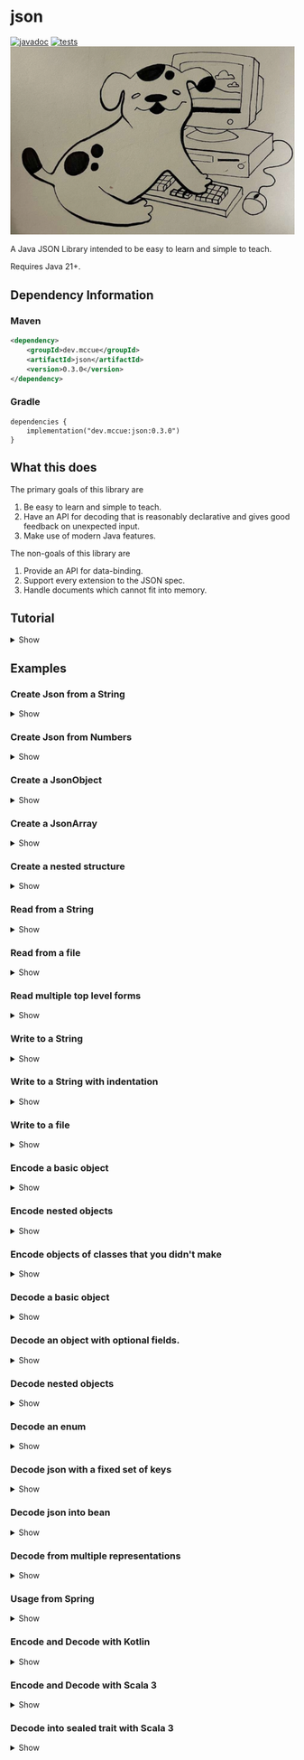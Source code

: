 # json

[![javadoc](https://javadoc.io/badge2/dev.mccue/json/javadoc.svg)](https://javadoc.io/doc/dev.mccue/json)
[![tests](https://github.com/bowbahdoe/json/actions/workflows/test.yml/badge.svg)](https://github.com/bowbahdoe/json/actions/workflows/test.yml)
<img src="./bopbop.png"></img>

A Java JSON Library intended to be easy to learn and simple to teach.

Requires Java 21+.

## Dependency Information

### Maven

```xml
<dependency>
    <groupId>dev.mccue</groupId>
    <artifactId>json</artifactId>
    <version>0.3.0</version>
</dependency>
```

### Gradle

```
dependencies {
    implementation("dev.mccue:json:0.3.0")
}
```

## What this does

The primary goals of this library are
1. Be easy to learn and simple to teach.
2. Have an API for decoding that is reasonably declarative and gives good feedback
   on unexpected input.
3. Make use of modern Java features.

The non-goals of this library are

1. Provide an API for data-binding.
2. Support every extension to the JSON spec.
3. Handle documents which cannot fit into memory.

## Tutorial

<details>
    <summary>Show</summary>

### The Data Model

JSON is a data format. It looks like the following sample.

```json
{
    "name": "kermit",
    "wife": null,
    "girlfriend": "Ms. Piggy",
    "age": 22,
    "children": [
        {
            "species": "frog",
            "gender": "male"
        },
        {
            "species": "pig",
            "gender": "female"
        }
    ],
    "commitmentIssues": true
}
```

In JSON you represent data using a combination of objects (maps from strings to JSON),
arrays (ordered sequences of JSON), strings, numbers, true, false, and null.

Therefore, one "natural" way to think about the data stored in a JSON document
is as the union of those possibilities.

```
JSON is one of
- a map of string to JSON
- a list of JSON
- a string
- a number
- true
- false
- null
```

The way to represent this in Java is using a sealed interface, which
provides an explicit list of types which are allowed to implement it.

```java 
public sealed interface Json
        permits 
            JsonObject,
            JsonArray,
            JsonString,
            JsonNumber,
            JsonBoolean,
            JsonNull {
}
```

This means that if you have a field or variable which has the type `Json`, you know
that it is either a `JsonObject`, `JsonArray`, `JsonString`, `JsonNumber`, `JsonBoolean`,
or `JsonNull`.

That is the first thing provided by my library. There is a `Json` type
and subtypes representing those different cases.

```java
import dev.mccue.json.*;

public class Main {
    static Json greeting() {
        return JsonString.of("hello");
    }
    
    public static void main(String[] args) {
        Json json = greeting();
        switch (json) {
            case JsonObject object ->
                    System.out.println("An object");
            case JsonArray array ->
                    System.out.println("An array");
            case JsonString str ->
                    System.out.println("A string");
            case JsonNumber number ->
                    System.out.println("A number");
            case JsonBoolean bool ->
                    System.out.println("A boolean");
            case JsonNull __ ->
                    System.out.println("A json null");
        }
    }
}
```

You can create instances
of these subtypes using factory methods on the types themselves.

```java
import dev.mccue.json.*;

import java.util.List;
import java.util.Map;

public class Main {
    public static void main(String[] args) {
        JsonObject kermit = JsonObject.of(Map.of(
                "name", JsonString.of("kermit"),
                "age", JsonNumber.of(22),
                "commitmentIssues", JsonBoolean.of(true),
                "wife", JsonNull.instance(),
                "children", JsonArray.of(List.of(
                        JsonString.of("Tiny Tim")
                ))
        ));

        System.out.println(kermit);
    }
}
```

Or by using factory methods on `Json`, which aren't guaranteed to give you
any specific subtype but in exchange will handle converting any stray `null`s to `JsonNull`.

```java
import dev.mccue.json.*;

import java.util.List;
import java.util.Map;

public class Main {
    public static void main(String[] args) {
        Json kermit = Json.of(Map.of(
                "name", Json.of("kermit"),
                "age", Json.of(22),
                "commitmentIssues", Json.of(true),
                "wife", Json.ofNull(),
                "children", Json.of(List.of(
                        JsonString.of("Tiny Tim")
                ))
        ));

        System.out.println(kermit);
    }
}
```

For `JsonObject` and `JsonArray`, there also use builders available which
can make it so that you don't need to write `Json.of` on every value.

```java
import dev.mccue.json.Json;

public class Main {
    public static void main(String[] args) {
        Json kermit = Json.objectBuilder()
                .put("name", "kermit")
                .put("age", 22)
                .putTrue("commitmentIssues")
                .putNull("wife")
                .put("children", Json.arrayBuilder()
                        .add("Tiny Tim"))
                .build();

        System.out.println(kermit);
    }
}
```

### Writing

Once you have some `Json` you can write it out to a `String` using `Json.writeString`

```java
import dev.mccue.json.Json;

public class Main {
    public static void main(String[] args) {
        Json songJson = Json.objectBuilder()
                .put("title", "Rainbow Connection")
                .put("year", 1979)
                .build();

        String song = Json.writeString(songJson);
        System.out.println(song);
    }
}
```

```json
{"title":"Rainbow Connection","year":1979}
```

If output is meant to be consumed by humans then whitespace can be added
using a customized instance of `JsonWriteOptions`.

```java
import dev.mccue.json.Json;
import dev.mccue.json.JsonWriteOptions;

public class Main {
    public static void main(String[] args) {
        Json songJson = Json.objectBuilder()
                .put("title", "Rainbow Connection")
                .put("year", 1979)
                .build();

        String song = Json.writeString(
                songJson,
                new JsonWriteOptions()
                        .withIndentation(4)
        );
        
        System.out.println(song);
    }
}
```

```json
{
    "title": "Rainbow Connection",
    "year": 1979
}
```

If you want to write JSON to something other than a `String`, you need to
obtain a `Writer` and use `Json.write`.

```java
import dev.mccue.json.Json;

import java.io.IOException;
import java.nio.file.Files;
import java.nio.file.Path;

public class Main {
    public static void main(String[] args) throws IOException {
        Json songJson = Json.objectBuilder()
                .put("title", "Rainbow Connection")
                .put("year", 1979)
                .build();


        try (var fileWriter = Files.newBufferedWriter(
                Path.of("song.json"))
        ) {
            Json.write(songJson, fileWriter);
        }
    }
}
```

### Encoding

To turn a class you have defined into JSON, you just need to make a method
which creates an instance of `Json` from the data stored in your class.

```java
import dev.mccue.json.Json;

record Muppet(String name) {
    Json toJson() {
        return Json.objectBuilder()
                .put("name", name)
                .build();
    }
}

public class Main {
    public static void main(String[] args) {
        var beaker = new Muppet("beaker");
        Json beakerJson = beaker.toJson();

        System.out.println(Json.writeString(beakerJson));
    }
}
```

This process is "encoding." You "encode" your data into JSON and then "write"
that JSON to some output.

For classes that you did not define, the logic for the conversion just needs to live somewhere.
Dealer's choice where, but static methods are generally a good call.

```java
import dev.mccue.json.Json;

import java.time.Month;
import java.time.MonthDay;
import java.time.format.DateTimeFormatter;

final class TimeEncoders {
    private TimeEncoders() {}

    static Json monthDayToJson(MonthDay monthDay) {
        return Json.of(
                DateTimeFormatter.ofPattern("MM-dd")
                        .format(monthDay)
        );
    }
}

record Muppet(String name, MonthDay birthday) {
    Json toJson() {
        return Json.objectBuilder()
                .put("name", name)
                .put(
                        "birthday", 
                        TimeEncoders.monthDayToJson(birthday)
                )
                .build();
    }
}

public class Main {
    public static void main(String[] args) {
        var elmo = new Muppet(
                "Elmo",
                MonthDay.of(Month.FEBRUARY, 3)
        );
        Json elmoJson = elmo.toJson();

        System.out.println(Json.writeString(elmoJson));
    }
}
```

```json
{"name":"Elmo","birthday":"02-03"}
```

If a class you define has a JSON representation that could be considered "canonical", the interface `JsonEncodable`
can be implemented. This will let you pass an instance of the class directly to `Json.writeString` or `Json.write`.

```java
import dev.mccue.json.Json;
import dev.mccue.json.JsonEncodable;

record Muppet(String name, boolean great)
        implements JsonEncodable {
    @Override
    public Json toJson() {
        return Json.objectBuilder()
                .put("name", name)
                .put("great", great)
                .build();
    }
}

public class Main {
    public static void main(String[] args) {
        var gonzo = new Muppet("Gonzo", true);
        System.out.println(Json.writeString(gonzo));
    }
}
```

### Reading

The inverse of writing JSON is reading it.

If you have some JSON stored in a `String` you can
read it into `Json` using `Json.readString`.

```java
import dev.mccue.json.Json;

public class Main {
    public static void main(String[] args) {
        Json movie = Json.readString("""
                {
                    "title": "Treasure Island",
                    "cast": [
                        {
                            "name": "Kermit",
                            "role": "The Captain",
                            "muppet": true
                        },
                        {
                            "name": "Tim Curry",
                            "role": "Long John Silver",
                            "muppet": false
                        }
                    ]
                
                }
                """);

        System.out.println(movie);
    }
}
```

If that JSON is coming from another source, you need to obtain a `Reader` and use `Json.read`.

```java
import dev.mccue.json.Json;

import java.io.IOException;
import java.io.Reader;
import java.nio.file.Files;
import java.nio.file.Path;

public class Main {
    public static void main(String[] args) throws IOException {
        // If you were following along, we created this earlier!
        Json song;
        try (Reader fileReader = Files.newBufferedReader(
                Path.of("song.json"))
        ) {
            song = Json.read(fileReader);
        }

        System.out.println(song);
    }
}
```

If the JSON you provide is malformed in some way, a `JsonReadException` will be thrown.

```java
import dev.mccue.json.Json;

public class Main {
    public static void main(String[] args) {
        // Should be in quotes
        Json.readString("fozzie");
    }
}
```

```java
Exception in thread "main" dev.mccue.json.JsonReadException: JSON error (unexpected character): f
	at dev.mccue.json.JsonReadException.unexpectedCharacter(JsonReadException.java:33)
	at dev.mccue.json.internal.JsonReaderMethods.readStream(JsonReaderMethods.java:525)
	at dev.mccue.json.internal.JsonReaderMethods.read(JsonReaderMethods.java:533)
	at dev.mccue.json.internal.JsonReaderMethods.readFullyConsume(JsonReaderMethods.java:543)
	at dev.mccue.json.Json.readString(Json.java:369)
	at dev.mccue.json.Json.readString(Json.java:364)
	at dev.mccue.example.Main.main(Main.java:9)
```

### Decoding

Up to this point, everything has been more or less the same as it is for other "tree-based"
JSON libraries like [org.json](https://github.com/stleary/JSON-java) or [json-simple](https://github.com/fangyidong/json-simple).

This is where that will start to change.

To take some `Json` and turn it into a user defined class, a basic approach would be to use `instanceof` checks to see if
the `Json` is a particular subtype and navigate from there.

```java
import dev.mccue.json.*;

record Muppet(String name, boolean canSpeak) {
    static Muppet fromJson(Json json) {
        if (json instanceof JsonObject object &&
            object.get("name") instanceof JsonString name &&
            object.get("canSpeak") instanceof JsonBoolean canSpeak) {
            return new Muppet(name.toString(), canSpeak.value());
        }
        else {
            throw new RuntimeException("Invalid Muppet");
        }
    }
}

public class Main {
    public static void main(String[] args) {
        var json = Json.readString("""
                {
                    "name": "animal",
                    "canSpeak": false
                }
                """);

        var animal = Muppet.fromJson(json);

        System.out.println(animal);
    }
}
```

This process is "decoding." You "read" your data into JSON and then "decode"
it to some type you define.

The problem with the `instanceof` approach is that you will end up with bad error messages on unexpected data.
In this case the error message would just be `"Invalid Muppet"`. The code to get better errors is tedious to write
and I haven't seen many folks in the wild do it.

To get good errors, you should use the static methods defined in `JsonDecoder`.

```java
package dev.mccue.example;

import dev.mccue.json.*;

record Muppet(String name, boolean canSpeak) {
    static Muppet fromJson(Json json) {
        return new Muppet(
                JsonDecoder.field(
                        json,
                        "name", 
                        JsonDecoder::string
                ),
                JsonDecoder.field(
                        json, 
                        "canSpeak", 
                        JsonDecoder::boolean_
                )
        );
    }
}

public class Main {
    public static void main(String[] args) {
        var json = Json.readString("""
                {
                    "name": "animal",
                    "canSpeak": false
                }
                """);

        var animal = Muppet.fromJson(json);

        System.out.println(animal);
    }
}
```

These handle the fiddly process of checking whether the JSON matches the structure you
expect and throwing an appropriate error.

You should read this declaration as "at the field `name` I expect a string."

```java
JsonDecoder.field(json, "name", JsonDecoder::string)
```

If the JSON is not an object, or doesn't have a value for `name`, or that value
is not a string, you will get a `JsonDecodeException`.

```java
public class Main {
    public static void main(String[] args) {
        var json = Json.readString("""
                {
                    "canSpeak": false
                }
                """);

        var animal = JsonDecoder.field(
                json, 
                "name", 
                JsonDecoder::string
        );

        System.out.println(animal);
    }
}
```
Which will have a message indicating exactly what went wrong and where.

```java 
Problem with the value at json.name:

    {
        "canSpeak": false
    }

no value for field
```

The last argument to `JsonDecoder.field` is the `JsonDecoder` you want to use to interpret the value at that field.
In this case a method reference to `JsonDecoder.string`, which is a method that asserts JSON is a string
and throws if it isn't.

For the methods which take more than one argument, there are overloads
which can be used to get an instance of `JsonDecoder`.

```java
// This will actually decode the json into a list of strings
List<String> items = JsonDecoder.array(json, JsonDecoder::string);

// This will just return a decoder
Decoder<List<String>> decoder = 
        JsonDecoder.array(JsonDecoder::string);
```

This, in conjunction with `JsonDecoder.field` is how you are intended to explore nested paths.

```java
public class Main {
    public static void main(String[] args) {
        var json = Json.readString("""
                {
                    "villains": ["constantine", "doc hopper"]
                }
                """);

        List<String> villains = JsonDecoder.field(
                json,
                "villains",
                JsonDecoder.array(JsonDecoder::string)
        );

        System.out.println(villains);
    }
}
```

To decode JSON into your custom classes, you should add either a constructor or
a static factory method which takes in `Json` and use these decoders to make your objects.

```java
import dev.mccue.json.*;

import java.util.List;

record Actor(String name, String role, boolean muppet) {
    static Actor fromJson(Json json) {
        return new Actor(
                JsonDecoder.field(json, "name", JsonDecoder::string),
                JsonDecoder.field(json, "role", JsonDecoder::string),
                JsonDecoder.optionalField(
                        json, 
                        "muppet",
                        JsonDecoder::boolean_,
                        true
                )
        );
    }
}


record Movie(String title, List<Actor> cast) {
    static Movie fromJson(Json json) {
        return new Movie(
                JsonDecoder.field(json, "title", JsonDecoder::string),
                JsonDecoder.field(
                        json, 
                        "cast", 
                        JsonDecoder.array(Actor::fromJson)
                )
        );
    }
}

public class Main {
    public static void main(String[] args) {
        var json = Json.readString("""
                 {
                     "title": "Treasure Island",
                     "cast": [
                         {
                             "name": "Kermit",
                             "role": "The Captain"
                         },
                         {
                             "name": "Tim Curry",
                             "role": "Long John Silver",
                             "muppet": false
                         }
                     ]
                 }
                 """);

        var movie = Movie.fromJson(json);

        System.out.println(movie);
    }
}
```

### Full Round-Trip

With all of that out of the way, here is how you might define a model,
write it to json, and read it back in.

```java
import dev.mccue.json.*;

import java.util.List;

record Actor(String name, String role, boolean muppet)
    implements JsonEncodable {
    static Actor fromJson(Json json) {
        return new Actor(
                JsonDecoder.field(json, "name", JsonDecoder::string),
                JsonDecoder.field(json, "role", JsonDecoder::string),
                JsonDecoder.optionalField(
                        json,
                        "muppet",
                        JsonDecoder::boolean_,
                        true)
        );
    }

    @Override
    public Json toJson() {
        return Json.objectBuilder()
                .put("name", name)
                .put("role", role)
                .put("muppet", muppet)
                .build();
    }
}


record Movie(String title, List<Actor> cast)
    implements JsonEncodable {
    static Movie fromJson(Json json) {
        return new Movie(
                JsonDecoder.field(json, "title", JsonDecoder::string),
                JsonDecoder.field(
                        json, 
                        "cast", 
                        JsonDecoder.array(Actor::fromJson)
                )
        );
    }

    @Override
    public Json toJson() {
        return Json.objectBuilder()
                .put("title", title)
                .put("cast", cast)
                .build();
    }
}

public class Main {
    public static void main(String[] args) {
        var json = Json.readString("""
                 {
                     "title": "Treasure Island",
                     "cast": [
                         {
                             "name": "Kermit",
                             "role": "The Captain",
                             "muppet": true
                         },
                         {
                             "name": "Tim Curry",
                             "role": "Long John Silver",
                             "muppet": false
                         }
                     ]
                 }
                 """);

        var movie = Movie.fromJson(json);

        var roundTrippedJson = Json.readString(
                Json.writeString(movie.toJson())
        );
        var roundTrippedMovie = Movie.fromJson(roundTrippedJson);

        System.out.println(
                json.equals(roundTrippedJson)
        );

        System.out.println(
                movie.equals(roundTrippedMovie)
        );
    }
}
```
</details>


## Examples

### Create Json from a String

<details>
    <summary>Show</summary>

```java
import dev.mccue.json.Json;
import dev.mccue.json.JsonObject;

public class Main {
   public static void main(String[] args) {
      Json line = Json.of("rainbow connection");

      System.out.println(line);
   }
}
```
</details>

### Create Json from Numbers

<details>
    <summary>Show</summary>

```java
import dev.mccue.json.Json;
import dev.mccue.json.JsonArray;

import java.math.BigDecimal;
import java.math.BigInteger;
import java.util.List;

public class Main {
   public static void main(String[] args) {
      JsonArray numbers = JsonArray.of(
              Json.of(1),
              Json.of(2L),
              Json.of(3.5),
              Json.of(new BigInteger("4")),
              Json.of(new BigDecimal("5.5"))
      );


      System.out.println(numbers);
   }
}
```
</details>

### Create a JsonObject

<details>
    <summary>Show</summary>

```java
import dev.mccue.json.Json;
import dev.mccue.json.JsonObject;

public class Main {
   public static void main(String[] args) {
      JsonObject swedishChef = Json.objectBuilder()
              .put("name", "chef")
              .put("nationality", "swedish")
              .put("lines", 1)
              .build();

      System.out.println(swedishChef);
   }
}
```
</details>

### Create a JsonArray

<details>
    <summary>Show</summary>

```java
import dev.mccue.json.Json;
import dev.mccue.json.JsonArray;

public class Main {
   public static void main(String[] args) {
      JsonArray lonelyNumbers = Json.arrayBuilder()
              .add(1)
              .add(2)
              .build();

      System.out.println(lonelyNumbers);
   }
}
```
</details>

### Create a nested structure

<details>
    <summary>Show</summary>

```java
import dev.mccue.json.Json;
import dev.mccue.json.JsonObject;

public class Main {
   public static void main(String[] args) {
      JsonObject kermit = Json.objectBuilder()
              .put("name", "kermit")
              .put("wife", Json.objectBuilder()
                      .put("name", "ms piggy"))
              .put("children", Json.arrayBuilder()
                      .add(Json.objectBuilder()
                              .put("species", "frog")
                              .put("gender", "male"))
                      .add(Json.objectBuilder()
                              .put("species", "pig")
                              .put("gender", "female")))
              .put("commitmentIssues", true)
              .build();

      System.out.println(kermit);
   }
}
```
</details>

### Read from a String

<details>
    <summary>Show</summary>



```java
import dev.mccue.json.Json;

public class Main {
    public static void main(String[] args) {
        Json parsed = Json.readString("""
                {
                    "name": "Tiny Tim",
                    "cute": true
                }
                """);

        System.out.println(parsed);
    }
}
```
</details>

### Read from a file

<details>
    <summary>Show</summary>

```java
import dev.mccue.json.Json;

import java.io.IOException;
import java.nio.file.Files;
import java.nio.file.Path;

public class Main {
    public static void main(String[] args) throws IOException {
        Json parsed;
        try (var reader = Files.newBufferedReader(Path.of("in.json"))) {
            parsed = Json.read(reader);
        }

        System.out.println(parsed);
    }
}
```

</details>

### Read multiple top level forms

<details>
    <summary>Show</summary>

```java
import dev.mccue.json.Json;

import java.io.StringReader;

public class Main {
    public static void main(String[] args) {
        String source = """
                { "name": "gonzo" }
                { "name": "kermit" }
                { "name": "ms. piggy" }
                """;

        var reader = Json.reader(new StringReader(source));

        for (var muppet : reader) {
            System.out.println(muppet);
        }
    }
}
```

</details>

### Write to a String

<details>
    <summary>Show</summary>

```java
import dev.mccue.json.Json;

public class Main {
   public static void main(String[] args) {
      Json beaker = Json.objectBuilder()
              .put("name", "Beaker")
              .put("milliliters", 5)
              .put("scientist", true)
              .build();

      String written = Json.writeString(beaker);

      System.out.println(written);
   }
}
```

```
{"name":"Beaker","milliliters":5,"scientist":true}
```

</details>

### Write to a String with indentation

<details>
    <summary>Show</summary>

```java
import dev.mccue.json.Json;
import dev.mccue.json.JsonWriteOptions;

public class Main {
    public static void main(String[] args) {
        Json beaker = Json.objectBuilder()
                .put("name", "Beaker")
                .put("milliliters", 5)
                .put("scientist", true)
                .build();
        
        String written = Json.writeString(
                beaker,
                new JsonWriteOptions()
                        .withIndentation(4)
        );

        System.out.println(written);
    }
}
```

```
{
    "name": "Beaker",
    "milliliters": 5,
    "scientist": true
}
```

</details>

### Write to a file

<details>
    <summary>Show</summary>

```java 
import dev.mccue.json.Json;

import java.io.IOException;
import java.nio.file.Files;
import java.nio.file.Path;

public class Main {
    public static void main(String[] args) throws IOException {
        Json bunsen = Json.objectBuilder()
                .put("name", "bunsen")
                .put("scientist", true)
                .build();

        try (var writer = Files.newBufferedWriter(
                Path.of("out.json")
        )) {
            Json.write(bunsen, writer);
        }
    }
}
```

</details>

### Encode a basic object

<details>
    <summary>Show</summary>

```java
import dev.mccue.json.Json;
import dev.mccue.json.JsonEncodable;
import dev.mccue.json.JsonWriteOptions;

record Muppet(String name, boolean canSing)
        implements JsonEncodable {

    @Override
    public Json toJson() {
        return Json.objectBuilder()
                .put("name", this.name)
                .put("canSing", this.canSing)
                .build();
    }
}

public class Main {
    public static void main(String[] args) {
        var animal = new Muppet("animal", false);
        System.out.println(Json.writeString(
                animal,
                new JsonWriteOptions()
                        .withIndentation(4)
        ));
    }
}
```

```
{
    "name": "animal",
    "canSing": false
}
```

</details>

### Encode nested objects

<details>
    <summary>Show</summary>

```java
import dev.mccue.json.Json;
import dev.mccue.json.JsonEncodable;
import dev.mccue.json.JsonWriteOptions;

import java.util.List;

record Muppet(String name)
        implements JsonEncodable {

    @Override
    public Json toJson() {
        return Json.objectBuilder()
                .put("name", this.name)
                .build();
    }
}

record Movie(String title, List<Muppet> cast)
        implements JsonEncodable {

    @Override
    public Json toJson() {
        return Json.objectBuilder()
                .put("title", this.title)
                .put("cast", this.cast)
                .build();
    }
}

public class Main {
    public static void main(String[] args) {
        var kermit = new Muppet("kermit");
        var gonzo = new Muppet("gonzo");
        var rizzo = new Muppet("rizzo");

        var treasureIsland = new Movie(
                "Treasure Island",
                List.of(kermit, gonzo, rizzo)
        );

        System.out.println(Json.writeString(
                treasureIsland,
                new JsonWriteOptions()
                        .withIndentation(4)
        ));
    }
}
```

```
{
    "title": "Treasure Island",
    "cast": [
        {
            "name": "kermit"
        },
        {
            "name": "gonzo"
        },
        {
            "name": "rizzo"
        }
    ]
}
```

</details>

### Encode objects of classes that you didn't make

<details>
    <summary>Show</summary>

```java
public class Main {
    static Json encodeInstant(Instant instant) {
        return Json.of(DateTimeFormatter.ISO_INSTANT.format(instant));
    }

    public static void main(String[] args) {
        Json instant = encodeInstant(Instant.now());
        System.out.println(Json.writeString(instant));
    }
}
```

</details>

### Decode a basic object

<details>
    <summary>Show</summary>

```java
import dev.mccue.json.Json;
import dev.mccue.json.JsonDecoder;

record Muppet(String name) {
    static Muppet fromJson(Json json) {
        var name = JsonDecoder.field(json, "name", JsonDecoder::string);
        return new Muppet(name);
    }
}

public class Main {
    public static void main(String[] args) {
        var jsonString = """
                [
                    {
                        "name": "kermit"
                    },
                    {
                        "name": "gonzo"
                    },
                    {
                        "name": "rizzo"
                    }
                ]
                """;
        var json = Json.readString(jsonString);

        var muppets = JsonDecoder.array(json, Muppet::fromJson);

        System.out.println(muppets);
    }
}
```

</details>

### Decode an object with optional fields.

<details>
    <summary>Show</summary>

```java
import dev.mccue.json.Json;
import dev.mccue.json.JsonDecoder;

record Muppet(String name, String role) {
    static Muppet fromJson(Json json) {
        var name = JsonDecoder.field(json, "name", JsonDecoder::string);
        var role = JsonDecoder.optionalField(json, "role", JsonDecoder::string, "sidekick");
        return new Muppet(name, role);
    }
}


public class Main {
    public static void main(String[] args) {
        var jsonString = """
                [
                    {
                        "name": "kermit",
                        "role": "captain"
                    },
                    {
                        "name": "gonzo"
                    },
                    {
                        "name": "rizzo"
                    }
                ]
                """;
        var json = Json.readString(jsonString);
        var muppets = JsonDecoder.array(json, Muppet::fromJson);

        System.out.println(muppets);
    }
}
```

</details>

### Decode nested objects

<details>
    <summary>Show</summary>

```java
import dev.mccue.json.Json;
import dev.mccue.json.JsonDecoder;

import java.util.List;

record Muppet(String name) {
    static Muppet fromJson(Json json) {
        return new Muppet(JsonDecoder.field(json, "name", JsonDecoder::string));
    }

}

record Movie(String title, List<Muppet> cast) {
    static Movie fromJson(Json json) {
        return new Movie(
                JsonDecoder.field(json, "title", JsonDecoder::string),
                JsonDecoder.field(json, "cast", JsonDecoder.array(Muppet::fromJson))
        );
    }
}

public class Main {
    public static void main(String[] args) {
        var jsonString = """
                {
                    "title": "Treasure Island",
                    "cast": [
                        {
                            "name": "kermit"
                        },
                        {
                            "name": "gonzo"
                        },
                        {
                            "name": "rizzo"
                        }
                    ]
                }
                """;
        var json = Json.readString(jsonString);
        var movie = Movie.fromJson(json);

        System.out.println(movie);
    }
}
```

</details>

### Decode an enum

<details>
    <summary>Show</summary>

```java
import dev.mccue.json.Json;
import dev.mccue.json.JsonDecoder;

import java.util.List;

enum Location {
   CALIFORNIA,
   RHODE_ISLAND,
   SASKATCHEWAN,
   NEW_YORK;

   static Location fromJson(Json json) {
      return Location.valueOf(JsonDecoder.string(json));
   }
}

public class Main {
   public static void main(String[] args) {
      Json locationsJson = Json.readString("""
              [
                  "CALIFORNIA",
                  "SASKATCHEWAN"
              ]
              """);

      List<Location> locations = JsonDecoder.array(
              locationsJson,
              Location::fromJson
      );

      System.out.println(locations);
   }
}
```

</details>

### Decode json with a fixed set of keys

<details>
    <summary>Show</summary>

```java
import dev.mccue.json.Json;
import dev.mccue.json.JsonDecodeException;
import dev.mccue.json.JsonDecoder;

import java.util.HashSet;
import java.util.Set;

record Prison(String location) {
    public static Prison fromJson(Json json) {
        var object = JsonDecoder.object(json);
        var expected = Set.of("location");
        if (!expected.equals(object.keySet())) {
            var extra = new HashSet<>(object.keySet());
            extra.removeAll(expected);
            throw JsonDecodeException.of("Extra Keys: " + extra, json);
        }

        return new Prison(
                JsonDecoder.field(json, "location", JsonDecoder::string)
        );
    }
}
public class Main {
    public static void main(String[] args) {
        Json withExtraKeys = Json.readString(
                """
                        {
                            "location": "Siberia",
                            "escapeMethod": "tunnelling"
                        }
                        """
        );

        var prison = Prison.fromJson(withExtraKeys);
    }
}
```

</details>


### Decode json into bean

<details>
    <summary>Show</summary>

⚠️ This example is just intended to show how you can use decoders to make objects
that have different construction methods. Don't mindlessly add getters
and setters to your classes!
```java
import dev.mccue.json.Json;
import dev.mccue.json.JsonDecoder;

import java.util.List;

class Fozzie {
    private String joke;
    private String punchline;
    private List<String> hecklers;

    public Fozzie() {}

    public String getJoke() {
        return joke;
    }

    public void setJoke(String joke) {
        this.joke = joke;
    }

    public String getPunchline() {
        return punchline;
    }

    public void setPunchline(String punchline) {
        this.punchline = punchline;
    }

    public List<String> getHecklers() {
        return hecklers;
    }

    public void setHecklers(List<String> hecklers) {
        this.hecklers = hecklers;
    }

    @Override
    public String toString() {
        return "Fozzie[" +
                "joke=" + joke +
                ", punchline=" + punchline  +
                ", hecklers=" + hecklers +
                ']';
    }
}

public class Main {
    static Fozzie fozzieFromJson(Json json) {
        var fozzie = new Fozzie();
        fozzie.setJoke(JsonDecoder.field(json, "joke", JsonDecoder::string));
        fozzie.setPunchline(JsonDecoder.field(json, "punchline", JsonDecoder::string));
        fozzie.setHecklers(JsonDecoder.field(
                json, 
                "hecklers", 
                JsonDecoder.array(JsonDecoder::string)
        ));
        return fozzie;
    }

    public static void main(String[] args) {
        Json fozzieJson = Json.readString("""
                {
                    "joke": "What do you get when you cross the Atlantic with the titanic?",
                    "punchline": "Halfway! Wacka Wacka!",
                    "hecklers": ["Statler", "Waldorf"]
                }
                """);

        Fozzie fozzie = fozzieFromJson(fozzieJson);

        System.out.println(fozzie);
    }
}
```

</details>

### Decode from multiple representations

<details>
    <summary>Show</summary>

```java
import dev.mccue.json.Json;
import dev.mccue.json.JsonDecoder;

import java.util.List;

record Person(String firstName, String lastName) {
    static Person fromJsonV1(Json json) {
        var fullName = JsonDecoder.field(json, "name", JsonDecoder::string);
        var split = fullName.split(" ", 2);
        return new Person(split[0], split[1]);
    }

    static Person fromJsonV2(Json json) {
        return new Person(
                JsonDecoder.field(json, "first_name", JsonDecoder::string),
                JsonDecoder.field(json, "last_name", JsonDecoder::string)
        );
    }

    static Person fromJson(Json json) {
        return JsonDecoder.oneOf(
                json,
                Person::fromJsonV2,
                Person::fromJsonV1
        );
    }
}

public class Main {
    public static void main(String[] args) {
        Json peopleJson = Json.readString("""
                [
                    {
                        "name": "Great Gonzo"
                    },
                    {
                        "first_name": "Jim",
                        "last_name": "Henson"
                    }
                ]
                """);

        List<Person> people = JsonDecoder.array(peopleJson, Person::fromJson);

        System.out.println(people);
    }
}
```

```
[Person[firstName=Great, lastName=Gonzo], Person[firstName=Jim, lastName=Henson]]
```

</details>

### Usage from Spring

<details>
    <summary>Show</summary>

#### Step 1. Add a new jackson module as a bean

```java
import com.fasterxml.jackson.core.JsonGenerator;
import com.fasterxml.jackson.core.JsonParser;
import com.fasterxml.jackson.databind.DeserializationContext;
import com.fasterxml.jackson.databind.JsonNode;
import com.fasterxml.jackson.databind.Module;
import com.fasterxml.jackson.databind.SerializerProvider;
import com.fasterxml.jackson.databind.deser.std.StdDeserializer;
import com.fasterxml.jackson.databind.module.SimpleModule;
import com.fasterxml.jackson.databind.ser.std.StdSerializer;
import dev.mccue.json.*;
import dev.mccue.json.stream.JsonWriteable;
import org.springframework.context.annotation.Bean;
import org.springframework.context.annotation.Configuration;

import java.io.IOException;
import java.io.UncheckedIOException;

@Configuration
public class McCueJsonModule {
    @Bean
    public Module jsonSerializer() {
        var module = new SimpleModule();
        module.addSerializer(new StdSerializer<>(JsonWriteable.class) {
            @Override
            public void serialize(
                    JsonWriteable writeable,
                    JsonGenerator jsonGenerator,
                    SerializerProvider serializerProvider
            ) throws IOException {
                try {
                    writeable.write(new ProxyWriter(jsonGenerator));
                } catch (UncheckedIOException e) {
                    throw e.getCause();
                }
            }
        });
        module.addDeserializer(Json.class, new StdDeserializer<>(Json.class) {
            private Json deserializeTree(JsonNode tree) {
                if (tree.isTextual()) {
                    return JsonString.of(tree.textValue());
                }
                else if (tree.isNull()) {
                    return JsonNull.instance();
                }
                else if (tree.isBoolean()) {
                    return JsonBoolean.of(tree.booleanValue());
                }
                else if (tree.isLong()) {
                    return JsonNumber.of(tree.longValue());
                }
                else if (tree.isDouble()) {
                    return JsonNumber.of(tree.doubleValue());
                }
                else if (tree.isBigDecimal()) {
                    return JsonNumber.of(tree.decimalValue());
                }
                else if (tree.isBigInteger()) {
                    return JsonNumber.of(tree.bigIntegerValue());
                }
                else if (tree.isArray()) {
                    var arrayBuilder = JsonArray.builder();
                    for (var value : tree) {
                        arrayBuilder.add(deserializeTree(value));
                    }
                    return arrayBuilder.build();
                }
                else if (tree.isObject()) {
                    var objectBuilder = JsonObject.builder();
                    var fieldNamesIter = tree.fieldNames();
                    while (fieldNamesIter.hasNext()) {
                        var fieldName = fieldNamesIter.next();
                        objectBuilder.put(fieldName, deserializeTree(tree.get(fieldName)));
                    }
                    return objectBuilder.build();
                }
                else {
                    throw new IllegalStateException("Should have handled all JsonNode types?");
                }
            }

            @Override
            public Json deserialize(JsonParser jsonParser, DeserializationContext deserializationContext)
                    throws IOException {
                return deserializeTree(jsonParser.readValueAsTree());
            }
        });
        return module;
    }

    private record ProxyWriter(JsonGenerator jsonGenerator)
            implements dev.mccue.json.stream.JsonGenerator {
        @Override
        public void writeObjectStart() {
            try {
                jsonGenerator.writeStartObject();
            } catch (IOException e) {
                throw new UncheckedIOException(e);
            }
        }

        @Override
        public void writeObjectEnd() {
            try {
                jsonGenerator.writeEndObject();
            } catch (IOException e) {
                throw new UncheckedIOException(e);
            }
        }

        @Override
        public void writeArrayStart() {
            try {
                jsonGenerator.writeStartArray();
            } catch (IOException e) {
                throw new UncheckedIOException(e);
            }
        }

        @Override
        public void writeArrayEnd() {
            try {
                jsonGenerator.writeEndArray();
            } catch (IOException e) {
                throw new UncheckedIOException(e);
            }
        }

        @Override
        public void writeFieldName(String s) {
            try {
                jsonGenerator.writeFieldName(s);
            } catch (IOException e) {
                throw new UncheckedIOException(e);
            }
        }

        @Override
        public void writeString(String s) {
            try {
                jsonGenerator.writeString(s);
            } catch (IOException e) {
                throw new UncheckedIOException(e);
            }
        }

        @Override
        public void writeNumber(JsonNumber jsonNumber) {
            try {
                jsonGenerator.writeNumber(jsonNumber.toString());
            } catch (IOException e) {
                throw new UncheckedIOException(e);
            }
        }

        @Override
        public void writeTrue() {
            try {
                jsonGenerator.writeBoolean(true);
            } catch (IOException e) {
                throw new UncheckedIOException(e);
            }
        }

        @Override
        public void writeFalse() {
            try {
                jsonGenerator.writeBoolean(false);
            } catch (IOException e) {
                throw new UncheckedIOException(e);
            }
        }

        @Override
        public void writeNull() {
            try {
                jsonGenerator.writeNull();
            } catch (IOException e) {
                throw new UncheckedIOException(e);
            }
        }
    }
}
```

#### Step 2. Annotate your creation methods with @JsonCreator

```java
import com.fasterxml.jackson.annotation.JsonCreator;
import dev.mccue.json.Json;
import dev.mccue.json.JsonDecoder;
import dev.mccue.json.JsonEncodable;

public record Muppet(String name) implements JsonEncodable {

    @Override
    public Json toJson() {
        return Json.objectBuilder()
                .put("name", name)
                .build();
    }

    @JsonCreator
    public static Muppet fromJson(Json json) {
        return new Muppet(JsonDecoder.field(json, "name", JsonDecoder::string));
    }
}
```


</details>

### Encode and Decode with Kotlin 

<details>
    <summary>Show</summary>

```kotlin
import dev.mccue.json.Json
import dev.mccue.json.JsonDecoder
import dev.mccue.json.JsonEncodable
import dev.mccue.json.JsonWriteOptions

data class Muppet(
   val name: String,
   val scientist: Boolean,
   val lines: String?
) : JsonEncodable {
   override fun toJson(): Json =
      Json.objectBuilder()
         .put("name", name)
         .put("scientist", scientist)
         .put("lines", lines)
         .build()

   companion object {
      fun fromJson(json: Json): Muppet =
         Muppet(
            JsonDecoder.field(json, "name") { JsonDecoder.string(it) },
            JsonDecoder.field(json, "scientist") { JsonDecoder.boolean_(it) },
            JsonDecoder.nullableField(json,
               "lines",
               { JsonDecoder.string(it) },
               null
            )
         )
   }
}

data class Movie(
   val title: String,
   val muppets: List<Muppet>
) : JsonEncodable {
   override fun toJson(): Json {
      return Json.objectBuilder()
         .put("title", title)
         .put("muppets", muppets)
         .build()
   }

   companion object {
      fun fromJson(json: Json): Movie =
         Movie(
            JsonDecoder.field(json, "title") { JsonDecoder.string(it) },
            JsonDecoder.field(json, "muppets", JsonDecoder.array { Muppet.fromJson(it) })
         )
   }
}


fun main(args: Array<String>) {
   val movie = Movie(
      "Most wanted",
      listOf(
         Muppet(
            "kermit",
            false,
            "I'm not Constantine!"
         ),
         Muppet(
            "beaker",
            true,
            null
         ),
         Muppet(
            "bunsen",
            true,
            "I don't mean to be a stickler"
         )
      )
   )

   println(Json.writeString(movie, JsonWriteOptions().withIndentation(4)))

   val movieRoundTripped = Movie.fromJson(Json.readString(Json.writeString(movie)))

   println(movieRoundTripped)
   println(movie)
   println(movie == movieRoundTripped)
}
```

```
{
    "title": "Most wanted",
    "muppets": [
        {
            "name": "kermit",
            "scientist": false,
            "lines": "I'm not Constantine!"
        },
        {
            "name": "beaker",
            "scientist": true,
            "lines": null
        },
        {
            "name": "bunsen",
            "scientist": true,
            "lines": "I don't mean to be a stickler"
        }
    ]
}
Movie(title=Most wanted, muppets=[Muppet(name=kermit, scientist=false, lines=I'm not Constantine!), Muppet(name=beaker, scientist=true, lines=null), Muppet(name=bunsen, scientist=true, lines=I don't mean to be a stickler)])
Movie(title=Most wanted, muppets=[Muppet(name=kermit, scientist=false, lines=I'm not Constantine!), Muppet(name=beaker, scientist=true, lines=null), Muppet(name=bunsen, scientist=true, lines=I don't mean to be a stickler)])
true
```

</details>

### Encode and Decode with Scala 3

<details>
    <summary>Show</summary>

```scala
import dev.mccue.json.{Json, JsonDecoder, JsonEncodable, JsonWriteOptions}

import scala.jdk.CollectionConverters._

case class Muppet(name: String, scientist: Boolean, lines: Option[String]) extends JsonEncodable {
  override def toJson: Json =
    Json.objectBuilder()
      .put("name", name)
      .put("scientist", scientist)
      .put("lines", lines.orNull)
      .build
}

object Muppet {
  def fromJson(json: Json): Muppet =
    Muppet(
      JsonDecoder.field(json, "name", JsonDecoder.string _),
      JsonDecoder.field(json, "scientist", JsonDecoder.boolean_ _),
      JsonDecoder.nullableField(json, "name", JsonDecoder.string _)
        .map(Option(_))
        .orElse(None)
    )
}

case class Movie(title: String, muppets: Seq[Muppet]) extends JsonEncodable {
  override def toJson: Json =
    Json.objectBuilder()
      .put("title", title)
      .put("muppets", muppets.asJava)
      .build()
}

object Movie {
  def fromJson(json: Json): Movie =
    Movie(
      JsonDecoder.field(json, "title", JsonDecoder.string _),
      JsonDecoder.field(json, "muppets", JsonDecoder.array(Muppet.fromJson _))
        .asScala
        .toSeq
    )
}


@main
def main(): Unit = {
  val movie = Movie(
    "Most wanted",
    Seq(
      Muppet(
        "kermit",
        false,
        Some("I'm not Constantine!")
      ),
      Muppet(
        "beaker",
        true,
        None
      ),
      Muppet(
        "bunsen",
        true,
        Some("I don't mean to be a stickler")
      )
    )
  )

  println(Json.writeString(movie, JsonWriteOptions().withIndentation(4)))

  val movieRoundTripped = Movie.fromJson(Json.readString(Json.writeString(movie)))

  println(movieRoundTripped)
  println(movie)
  println(movie == movieRoundTripped)
}
```

``` 
{
    "title": "Most wanted",
    "muppets": [
        {
            "name": "kermit",
            "scientist": false,
            "lines": "I'm not Constantine!"
        },
        {
            "name": "beaker",
            "scientist": true,
            "lines": null
        },
        {
            "name": "bunsen",
            "scientist": true,
            "lines": "I don't mean to be a stickler"
        }
    ]
}
Movie(Most wanted,List(Muppet(kermit,false,Some(kermit)), Muppet(beaker,true,Some(beaker)), Muppet(bunsen,true,Some(bunsen))))
Movie(Most wanted,List(Muppet(kermit,false,Some(I'm not Constantine!)), Muppet(beaker,true,None), Muppet(bunsen,true,Some(I don't mean to be a stickler))))
false
```
</details>

### Decode into sealed trait with Scala 3

<details>
    <summary>Show</summary>

```scala
import dev.mccue.json.{Json, JsonDecodeException, JsonDecoder, JsonEncodable, JsonWriteOptions}

import scala.jdk.CollectionConverters.*

sealed trait MessageBody {
  def messageId: Int
}

object MessageBody {
  def fromJson(json: Json): MessageBody = {
    val id = JsonDecoder.field(json, "type", JsonDecoder.string _)
    id match
      case "init" =>
        Init(
          JsonDecoder.field(json, "msg_id", JsonDecoder.int_ _),
          JsonDecoder.field(json, "node_id", JsonDecoder.string _),
          JsonDecoder.field(json, "node_ids", JsonDecoder.array(JsonDecoder.string _))
            .asScala
            .toSeq
        )
      case "init_ok" =>
        InitOk(
          JsonDecoder.field(json, "msg_id", JsonDecoder.int_ _),
          JsonDecoder.field(json, "in_reply_to", JsonDecoder.int_ _)
        )
      case _ =>
        throw JsonDecodeException.atField("type", JsonDecodeException.of(
          "expected one of \"init\", \"init_ok\"",
          json
        ))
  }
}

case class Init(messageId: Int, nodeId: String, nodeIds: Seq[String]) extends MessageBody {}
case class InitOk(messageId: Int, inReplyTo: Int) extends MessageBody {}

case class Envelope(src: Option[String], dest: Option[String], body: MessageBody) {}

object Envelope {
  def fromJson(json: Json): Envelope = {
    Envelope(
      JsonDecoder.optionalField(json, "src", JsonDecoder.string _)
        .map(Option(_))
        .orElse(None),

      JsonDecoder.optionalField(json, "dest", JsonDecoder.string _)
        .map(Option(_))
        .orElse(None),

      JsonDecoder.field(json, "body", MessageBody.fromJson _)
    )
  }
}
```

</details>